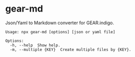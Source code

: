 # gear-md

Json/Yaml to Markdown converter for GEAR.indigo.

```
Usage: npx gear-md [options] [json or yaml file]

Options:
  -h, --help  Show help.
  -m, --multiple {KEY}  Create multiple files by {KEY}.
```
